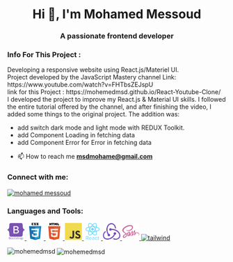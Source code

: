 <h1 align="center">Hi 👋, I'm Mohamed Messoud</h1>
<h3 align="center">A passionate frontend developer</h3>

<h3>Info For This Project : </h3>
Developing a responsive website using React.js/Materiel UI.<br/>
Project developed by the JavaScript Mastery channel Link: https://www.youtube.com/watch?v=FHTbsZEJspU <br/>
link for this Project : https://mohemedmsd.github.io/React-Youtube-Clone/ <br />
I developed the project to improve my React.js & Material UI skills. I followed the entire tutorial offered by the channel,
and after finishing the video, I added some things to the original project. The addition was:<br/>
<ul>
  <li>add switch dark mode and light mode with REDUX Toolkit.</li>
  <li>add Component Loading in fetching data</li>
  <li>add Component Error for Error in fetching data</li>
</ul>

- 📫 How to reach me **msdmohame@gmail.com**
<h3 align="left">Connect with me:</h3>
<p align="left">
<a href="https://www.linkedin.com/in/mohamed-messoud-69762b250/" target="blank"><img align="center" src="https://raw.githubusercontent.com/rahuldkjain/github-profile-readme-generator/master/src/images/icons/Social/linked-in-alt.svg" alt="mohamed messoud" height="30" width="40" /></a>
</p>

<h3 align="left">Languages and Tools:</h3>
<p align="left"> <a href="https://getbootstrap.com" target="_blank" rel="noreferrer"> <img src="https://raw.githubusercontent.com/devicons/devicon/master/icons/bootstrap/bootstrap-plain-wordmark.svg" alt="bootstrap" width="40" height="40"/> </a> <a href="https://www.w3schools.com/css/" target="_blank" rel="noreferrer"> <img src="https://raw.githubusercontent.com/devicons/devicon/master/icons/css3/css3-original-wordmark.svg" alt="css3" width="40" height="40"/> </a> <a href="https://www.w3.org/html/" target="_blank" rel="noreferrer"> <img src="https://raw.githubusercontent.com/devicons/devicon/master/icons/html5/html5-original-wordmark.svg" alt="html5" width="40" height="40"/> </a> <a href="https://developer.mozilla.org/en-US/docs/Web/JavaScript" target="_blank" rel="noreferrer"> <img src="https://raw.githubusercontent.com/devicons/devicon/master/icons/javascript/javascript-original.svg" alt="javascript" width="40" height="40"/> </a> <a href="https://reactjs.org/" target="_blank" rel="noreferrer"> <img src="https://raw.githubusercontent.com/devicons/devicon/master/icons/react/react-original-wordmark.svg" alt="react" width="40" height="40"/> </a> <a href="https://redux.js.org" target="_blank" rel="noreferrer"> <img src="https://raw.githubusercontent.com/devicons/devicon/master/icons/redux/redux-original.svg" alt="redux" width="40" height="40"/> </a> <a href="https://sass-lang.com" target="_blank" rel="noreferrer"> <img src="https://raw.githubusercontent.com/devicons/devicon/master/icons/sass/sass-original.svg" alt="sass" width="40" height="40"/> </a> <a href="https://tailwindcss.com/" target="_blank" rel="noreferrer"> <img src="https://www.vectorlogo.zone/logos/tailwindcss/tailwindcss-icon.svg" alt="tailwind" width="40" height="40"/> </a> </p>

<p><img align="left" src="https://github-readme-stats.vercel.app/api/top-langs?username=mohemedmsd&show_icons=true&locale=en&layout=compact" alt="mohemedmsd" /></p>

<p>&nbsp;<img align="center" src="https://github-readme-stats.vercel.app/api?username=MohemedMSD&show_icons=true&locale=en" alt="mohemedmsd" /></p>

